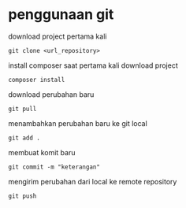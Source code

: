 # penggunaan git


download project pertama kali 

    git clone <url_repository>

install composer saat pertama kali download project

    composer install

download perubahan baru

    git pull

menambahkan perubahan baru ke git local

    git add .


membuat komit baru

    git commit -m "keterangan"


mengirim perubahan dari local ke remote repository

    git push